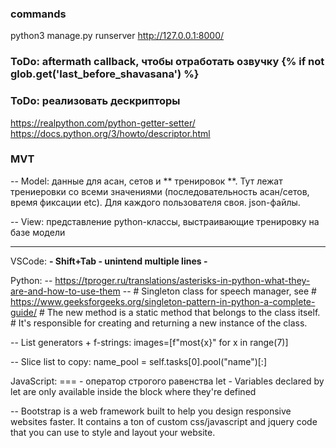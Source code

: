 ### commands
python3 manage.py runserver
http://127.0.0.1:8000/


### ToDo: aftermath callback, чтобы отработать озвучку {% if not glob.get('last_before_shavasana') %}

### ToDo: реализовать дескрипторы
  https://realpython.com/python-getter-setter/
  https://docs.python.org/3/howto/descriptor.html

### MVT

-- Model: данные для асан, сетов и ** тренировок **.
          Тут лежат трениеровки со всеми значениями (последовательность асан/сетов, время фиксации etc). Для каждого пользователя своя. json-файлы.


-- View: представление
          python-классы, выстраивающие тренировку на базе модели

--------------------------------------------
VSCode:
**- Shift+Tab - unintend multiple lines -**

Python:
-- https://tproger.ru/translations/asterisks-in-python-what-they-are-and-how-to-use-them
--  # Singleton class for speech manager, see
    #  https://www.geeksforgeeks.org/singleton-pattern-in-python-a-complete-guide/
    #  The new method is a static method that belongs to the class itself.
    #  It's responsible for creating and returning a new instance of the class.


-- List generators + f-strings:
images=[f"most{x}" for x in range(7)]

-- Slice list to copy:
name_pool = self.tasks[0].pool("name")[:]

JavaScript:
=== - оператор строгого равенства
let - Variables declared by let are only available inside the block where they're defined



-- Bootstrap is a web framework built to help you design responsive websites faster. It contains a ton of custom css/javascript and jquery code that you can use to style and layout your website.